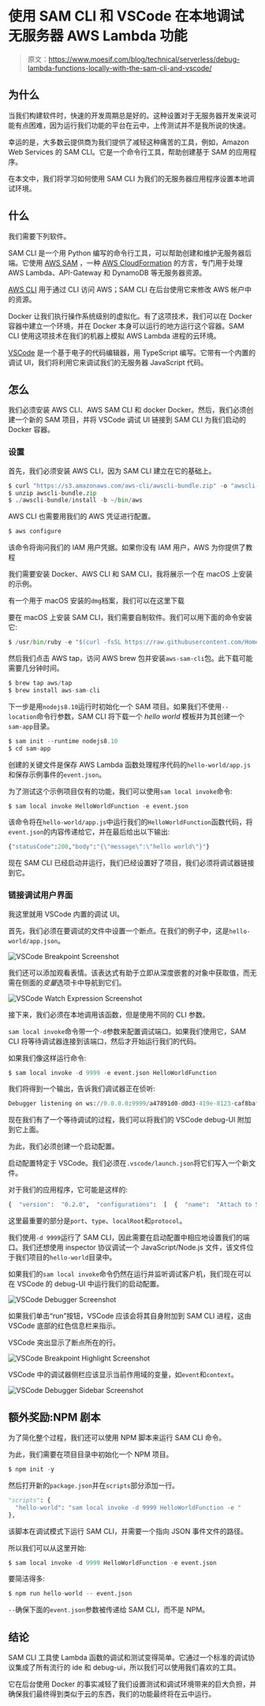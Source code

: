 # 使用 SAM CLI 和 VSCode 在本地调试无服务器 AWS Lambda 功能

> 原文：<https://www.moesif.com/blog/technical/serverless/debug-lambda-functions-locally-with-the-sam-cli-and-vscode/>

## 为什么

当我们构建软件时，快速的开发周期总是好的。这种设置对于无服务器开发来说可能有点困难，因为运行我们功能的平台在云中，上传测试并不是我所说的快速。

幸运的是，大多数云提供商为我们提供了减轻这种痛苦的工具，例如，Amazon Web Services 的 SAM CLI。它是一个命令行工具，帮助创建基于 SAM 的应用程序。

在本文中，我们将学习如何使用 SAM CLI 为我们的无服务器应用程序设置本地调试环境。

## 什么

我们需要下列软件。

SAM CLI 是一个用 Python 编写的命令行工具，可以帮助创建和维护无服务器后端。它使用 [AWS SAM](https://github.com/awslabs/serverless-application-model) ，一种 [AWS CloudFormation](https://aws.amazon.com/cloudformation/) 的方言，专门用于处理 AWS Lambda、API-Gateway 和 DynamoDB 等无服务器资源。

[AWS CLI](https://docs.aws.amazon.com/cli/latest/userguide/cli-chap-install.html) 用于通过 CLI 访问 AWS；SAM CLI 在后台使用它来修改 AWS 帐户中的资源。

Docker 让我们执行操作系统级别的虚拟化。有了这项技术，我们可以在 Docker 容器中建立一个环境，并在 Docker 本身可以运行的地方运行这个容器。SAM CLI 使用这项技术在我们的机器上模拟 AWS Lambda 进程的云环境。

[VSCode](https://code.visualstudio.com/) 是一个基于电子的代码编辑器，用 TypeScript 编写。它带有一个内置的调试 UI，我们将利用它来调试我们的无服务器 JavaScript 代码。

## 怎么

我们必须安装 AWS CLI、AWS SAM CLI 和 docker Docker。然后，我们必须创建一个新的 SAM 项目，并将 VSCode 调试 UI 链接到 SAM CLI 为我们启动的 Docker 容器。

### 设置

首先，我们必须安装 AWS CLI，因为 SAM CLI 建立在它的基础上。

```py
$ curl "https://s3.amazonaws.com/aws-cli/awscli-bundle.zip" -o "awscli-bundle.zip"
$ unzip awscli-bundle.zip
$ ./awscli-bundle/install -b ~/bin/aws 
```

AWS CLI 也需要用我们的 AWS 凭证进行配置。

```py
$ aws configure 
```

该命令将询问我们的 IAM 用户凭据。如果你没有 IAM 用户，AWS 为你提供了教程

我们需要安装 Docker、AWS CLI 和 SAM CLI，我将展示一个在 macOS 上安装的示例。

有一个用于 macOS 安装的`dmg`档案，我们可以在这里下载

要在 macOS 上安装 SAM CLI，我们需要自制软件。我们可以用下面的命令安装它:

```py
$ /usr/bin/ruby -e "$(curl -fsSL https://raw.githubusercontent.com/Homebrew/install/master/install)" 
```

然后我们点击 AWS tap，访问 AWS brew 包并安装`aws-sam-cli`包。此下载可能需要几分钟时间。

```py
$ brew tap aws/tap
$ brew install aws-sam-cli 
```

下一步是用`nodejs8.10`运行时初始化一个 SAM 项目。如果我们不使用`--location`命令行参数，SAM CLI 将下载一个 *hello world* 模板并为其创建一个`sam-app`目录。

```py
$ sam init --runtime nodejs8.10
$ cd sam-app 
```

创建的关键文件是保存 AWS Lambda 函数处理程序代码的`hello-world/app.js`和保存示例事件的`event.json`。

为了测试这个示例项目仅有的功能，我们可以使用`sam local invoke`命令:

```py
$ sam local invoke HelloWorldFunction -e event.json 
```

该命令将在`hello-world/app.js`中运行我们的`HelloWorldFunction`函数代码，将`event.json`的内容传递给它，并在最后给出以下输出:

```py
{"statusCode":200,"body":"{\"message\":\"hello world\"}"} 
```

现在 SAM CLI 已经启动并运行，我们已经设置好了项目，我们必须将调试器链接到它。

### 链接调试用户界面

我这里就用 VSCode 内置的调试 UI。

首先，我们必须在要调试的文件中设置一个断点。在我们的例子中，这是`hello-world/app.json`。

![VSCode Breakpoint Screenshot](img/7496d63bc26e37c5916a6c99565c7dd1.png)

我们还可以添加观看表情。该表达式有助于立即从深度嵌套的对象中获取值，而无需在侧面的*变量*选项卡中导航到它们。

![VSCode Watch Expression Screenshot](img/6129e203619a1cfd4625640068310c7d.png)

接下来，我们必须在本地调用该函数，但是使用不同的 CLI 参数。

`sam local invoke`命令带一个`-d`参数来配置调试端口。如果我们使用它，SAM CLI 将等待调试器连接到该端口，然后才开始运行我们的代码。

如果我们像这样运行命令:

```py
$ sam local invoke -d 9999 -e event.json HelloWorldFunction 
```

我们将得到一个输出，告诉我们调试器正在侦听:

```py
Debugger listening on ws://0.0.0.0:9999/a47891d0-d0d3-419e-8123-caf8baf4fbbc 
```

现在我们有了一个等待调试的过程，我们可以将我们的 VSCode debug-UI 附加到它上面。

为此，我们必须创建一个启动配置。

启动配置特定于 VSCode。我们必须在`.vscode/launch.json`将它们写入一个新文件。

对于我们的应用程序，它可能是这样的:

```py
{  "version":  "0.2.0",  "configurations":  [  {  "name":  "Attach to SAM CLI",  "type":  "node",  "request":  "attach",  "address":  "localhost",  "port":  9999,  "localRoot":  "${workspaceRoot}/hello-world",  "remoteRoot":  "/var/task",  "protocol":  "inspector",  "stopOnEntry":  false  }  ]  } 
```

这里最重要的部分是`port`、`type`、`localRoot`和`protocol`。

我们使用`-d 9999`运行了 SAM CLI，因此需要在启动配置中相应地设置我们的端口。我们还想使用 inspector 协议调试一个 JavaScript/Node.js 文件，该文件位于我们项目的`hello-world`目录中。

如果我们的`sam local invoke`命令仍然在运行并监听调试客户机，我们现在可以在 VSCode 的 debug-UI 中运行我们的启动配置。

![VSCode Debugger Screenshot](img/89bc71ccb8303b23ff3d3481ef023923.png)

如果我们单击“run”按钮，VSCode 应该会将其自身附加到 SAM CLI 进程，这由 VSCode 底部的红色信息栏来指示。

VSCode 突出显示了断点所在的行。

![VSCode Breakpoint Highlight Screenshot](img/e20f3b63b5ff73ae805c5cd694a5221a.png)

VSCode 中的调试器侧栏应该显示当前作用域的变量，如`event`和`context`。

![VSCode Debugger Sidebar Screenshot](img/3a35768b00ede4a3fc70a64a8ebb8ef9.png)

## 额外奖励:NPM 剧本

为了简化整个过程，我们还可以使用 NPM 脚本来运行 SAM CLI 命令。

为此，我们需要在项目目录中初始化一个 NPM 项目。

```py
$ npm init -y 
```

然后打开新的`package.json`并在`scripts`部分添加一行。

```py
"scripts": {
  "hello-world": "sam local invoke -d 9999 HelloWorldFunction -e "
}, 
```

该脚本在调试模式下运行 SAM CLI，并需要一个指向 JSON 事件文件的路径。

所以我们可以从这里开始:

```py
$ sam local invoke -d 9999 HelloWorldFunction -e event.json 
```

要简洁得多:

```py
$ npm run hello-world -- event.json 
```

`--`确保下面的`event.json`参数被传递给 SAM CLI，而不是 NPM。

## 结论

SAM CLI 工具使 Lambda 函数的调试和测试变得简单。它通过一个标准的调试协议集成了所有流行的 ide 和 debug-ui，所以我们可以使用我们喜欢的工具。

它在后台使用 Docker 的事实减轻了我们设置测试和调试环境带来的巨大负担，并确保我们最终得到类似于云的东西，我们的功能最终将在云中运行。